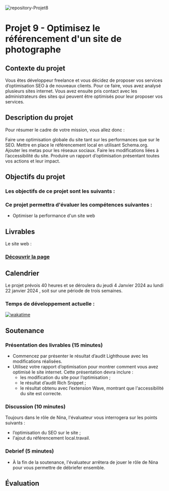![repository-Projet8](https://github.com/aurelienLRY/OCC-P8-KASA/assets/83220559/d43ba35c-7a61-417a-801e-4d5987bd4086)


# Projet 9 - Optimisez le référencement d'un site de photographe

## Contexte du projet
Vous êtes développeur freelance et vous décidez de proposer vos services d’optimisation SEO à de nouveaux clients. Pour ce faire, vous avez analysé plusieurs sites internet. Vous avez ensuite pris contact avec les administrateurs des sites qui peuvent être optimisés pour leur proposer vos services. 


## Description du projet
Pour résumer le cadre de votre mission, vous allez donc : 

Faire une optimisation globale du site tant sur les performances que sur le SEO.
Mettre en place le référencement local en utilisant Schema.org.
Ajouter les metas pour les réseaux sociaux.
Faire les modifications liées à l’accessibilité du site.
Produire un rapport d’optimisation présentant toutes vos actions et leur impact.


## Objectifs du projet
### Les objectifs de ce projet sont les suivants :



### Ce projet permettra d'évaluer les compétences suivantes :
- Optimiser la performance d'un site web


## Livrables
Le site web : 
### [Découvrir la page](https://aurelienlry.github.io/OCC-P9-NINA-CARDUCCI/)


## Calendrier
Le projet prévois 40 heures et se déroulera du jeudi 4 Janvier 2024 au lundi 22 janvier 2024 , soit sur une période de trois semaines.

### Temps de développement actuelle : 
[![wakatime](https://wakatime.com/badge/user/dfdaf0d3-5ae8-4997-92c1-563d24f5d7d4/project/018cfed6-d40e-4048-b26f-ce0f7957d2e0.svg)](https://wakatime.com/badge/user/dfdaf0d3-5ae8-4997-92c1-563d24f5d7d4/project/018cfed6-d40e-4048-b26f-ce0f7957d2e0)

## Soutenance 
### Présentation des livrables (15 minutes) 
- Commencez par présenter le résultat d’audit Lighthouse avec les modifications réalisées.
- Utilisez votre rapport d’optimisation pour montrer comment vous avez optimisé le site internet. Cette présentation devra inclure : 
    - les modification du site pour l’optimisation ;
    - le résultat d’audit Rich Snippet ;
    - le résultat obtenu avec l’extension Wave, montrant que l'accessibilité du site est correcte. 

### Discussion (10 minutes) 
Toujours dans le rôle de Nina, l'évaluateur vous interrogera  sur les points suivants :
- l’optimisation du SEO sur le site ;
- l'ajout du référencement local.travail. 
### Debrief (5 minutes)
- À la fin de la soutenance, l'évaluateur arrêtera de jouer le rôle de Nina pour vous permettre de débriefer ensemble.

## Évaluation
